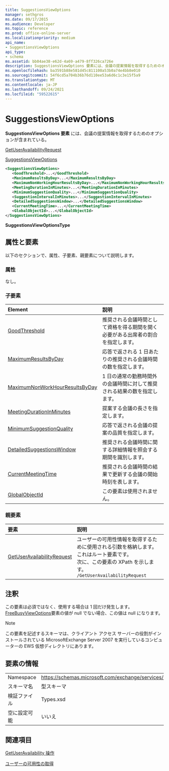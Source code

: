 ```yaml
---
title: SuggestionsViewOptions
manager: sethgros
ms.date: 09/17/2015
ms.audience: Developer
ms.topic: reference
ms.prod: office-online-server
ms.localizationpriority: medium
api_name:
- SuggestionsViewOptions
api_type:
- schema
ms.assetid: bb04ae38-e62d-4a69-a479-8ff326ca726e
description: SuggestionsViewOptions 要素には、会議の提案情報を取得するためのオプションが含まれている。
ms.openlocfilehash: ba3591b88e581d45c811100a53b0a74e4bb8e010
ms.sourcegitcommit: 54f6cd5a704b36b76d110ee53a6d6c1c3e15f5a9
ms.translationtype: MT
ms.contentlocale: ja-JP
ms.lasthandoff: 09/24/2021
ms.locfileid: "59522615"
---
```

# <a name="suggestionsviewoptions"></a>SuggestionsViewOptions

**SuggestionsViewOptions 要素** には、会議の提案情報を取得するためのオプションが含まれている。 
  
[GetUserAvailabilityRequest](getuseravailabilityrequest.md)
  
[SuggestionsViewOptions](suggestionsviewoptions.md)
  
```xml
<SuggestionsViewOptions>
   <GoodThreshold>...</GoodThreshold>
   <MaximumResultsByDay>...</MaximumResultsByDay>
   <MaximumNonWorkingHourResultsByDay>...</MaximumNonWorkingHourResultsByDay>
   <MeetingDurationInMinutes>...</MeetingDurationInMinutes>
   <MinimumSuggestionQuality>...</MinimumSuggestionQuality>
   <SuggestionIntervalInMinutes>...</SuggestionIntervalInMinutes>
   <DetailedSuggestionsWindow>...</DetailedSuggestionsWindow>
   <CurrentMeetingTime>...</CurrentMeetingTime>
   <GlobalObjectId>...</GlobalObjectId>
</SuggestionsViewOptions>
```

 **SuggestionsViewOptionsType**
## <a name="attributes-and-elements"></a>属性と要素

以下のセクションで、属性、子要素、親要素について説明します。
  
### <a name="attributes"></a>属性

なし。
  
### <a name="child-elements"></a>子要素

|**Element**|**説明**|
|:-----|:-----|
|[GoodThreshold](goodthreshold.md) <br/> |推奨される会議時間として資格を得る期間を開く必要がある出席者の割合を指定します。  <br/> |
|[MaximumResultsByDay](maximumresultsbyday.md) <br/> |応答で返される 1 日あたりの推奨される会議時間の数を指定します。  <br/> |
|[MaximumNonWorkHourResultsByDay](maximumnonworkhourresultsbyday.md) <br/> |1 日の通常の勤務時間外の会議時間に対して推奨される結果の数を指定します。  <br/> |
|[MeetingDurationInMinutes](meetingdurationinminutes.md) <br/> |提案する会議の長さを指定します。  <br/> |
|[MinimumSuggestionQuality](minimumsuggestionquality.md) <br/> |応答で返される会議の提案の品質を指定します。  <br/> |
|[DetailedSuggestionsWindow](detailedsuggestionswindow.md) <br/> |推奨される会議時間に関する詳細情報を照会する期間を識別します。  <br/> |
|[CurrentMeetingTime](currentmeetingtime.md) <br/> |推奨される会議時間の結果で更新する会議の開始時刻を表します。  <br/> |
|[GlobalObjectId](globalobjectid.md) <br/> |この要素は使用されません。  <br/> |
   
### <a name="parent-elements"></a>親要素

|**要素**|**説明**|
|:-----|:-----|
|[GetUserAvailabilityRequest](getuseravailabilityrequest.md) <br/> |ユーザーの可用性情報を取得するために使用される引数を格納します。 これはルート要素です。  <br/> 次に、この要素の XPath を示します。  <br/>  `/GetUserAvailabilityRequest` <br/> |
   
## <a name="remarks"></a>注釈

この要素は必須ではなく、使用する場合は 1 回だけ発生します。 [FreeBusyViewOptions](freebusyviewoptions.md)要素の値が null でない場合、この値は null になります。 
  
> [!NOTE]
> この要素を記述するスキーマは、クライアント アクセス サーバーの役割がインストールされている MicrosoftExchange Server 2007 を実行しているコンピューターの EWS 仮想ディレクトリにあります。 
  
## <a name="element-information"></a>要素の情報

|||
|:-----|:-----|
|Namespace  <br/> |https://schemas.microsoft.com/exchange/services/2006/types  <br/> |
|スキーマ名  <br/> |型スキーマ  <br/> |
|検証ファイル  <br/> |Types.xsd  <br/> |
|空に設定可能  <br/> |いいえ  <br/> |
   
## <a name="see-also"></a>関連項目



[GetUserAvailability 操作](getuseravailability-operation.md)


[ユーザーの可用性の取得](https://msdn.microsoft.com/library/d4133fcb-9b0f-4e6b-aadf-a389da83516a%28Office.15%29.aspx)

